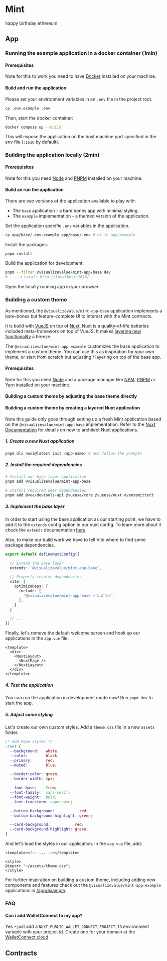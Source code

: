 # Mint

happy birthday ethereum

## App

### Running the example application in a docker container (1min)

#### Prerequisites

Note for this to work you need to have [Docker](https://www.docker.com) installed on your machine.

#### Build and run the application

Please set your environment variables in an `.env` file in the project root.

```sh
cp .env.example .env
```

Then, start the docker container:

```sh
docker compose up --build
```

This will expose the application on the host machine port specified in the
env file (`:1618` by default).

### Building the application locally (2min)

#### Prerequisites

Note for this you need [Node](https://nodejs.org/en) and
[PNPM](https://pnpm.io/) installed on your machine.

#### Build an run the application

There are two versions of the application available to play with:

- The `base` application - a bare bones app with minimal styling.
- The `example` implementation - a themed version of the application.

Set the application specific `.env` variables in the application.

```sh
cp app/base/.env.example app/base/.env # or in app/example
```

Install the packages:

```bash
pnpm install
```

Build the application for development:

```bash
pnpm --filter @visualizevalue/mint-app-base dev
# ... ➜ Local: http://localhost:1618/
```

Open the locally running app in your browser.

### Building a custom theme

As mentioned, the `@visualizevalue/mint-app-base` application implements
a bare-bones but feature-complete UI to interact with the Mint contracts.

It is build with [VueJS](https://vuejs.org) on top of [Nuxt](https://nuxt.com).
Nuxt is a quality-of-life batteries included meta-framework on top of VueJS.
It makes [layering new functionality](https://nuxt.com/docs/getting-started/layers)
a breeze.

The `@visualizevalue/mint-app-example` customizes the base application
to implement a custom theme. You can use this as inspiration for your own theme,
or start from scratch but adjusting / layering on top of the base app.

#### Prerequisites

Note for this you need [Node](https://nodejs.org/en) and a package manager
like [NPM](https://www.npmjs.com/), [PNPM](https://pnpm.io/) or [Yarn](https://yarnpkg.com/) installed on your machine.

#### Building a custom theme by adjusting the base theme directly

#### Building a custom theme by creating a layered Nuxt application

Note this guide only goes through setting up a fresh Mint application
based on the `@visualizevalue/mint-app-base` implementation.
Refer to the [Nuxt Documentation](https://nuxt.com/getting-started) for details
on how to architect Nuxt applications.

##### 1. Create a new Nuxt application

```bash
pnpm dlx nuxi@latest init <app-name> # and follow the prompts
```

##### 2. Install the required dependencies

```bash
# Install our base layer application
pnpm add @visualizevalue/mint-app-base

# Install required peer dependencies
pnpm add @vue/devtools-api @vueuse/core @vueuse/nuxt eventemitter3
```

##### 3. Implement the base layer

In order to start using the base application as our starting point,
we have to add it to the `extends` config option in our nuxt config.
To learn more about it check the `extends` documentation [here](https://nuxt.com/docs/api/nuxt-config#extends).

Also, to make our build work we have to tell Vite where to find some
package dependencies.

```ts
export default defineNuxtConfig({

  // Extend the base layer
  extends: `@visualizevalue/mint-app-base`,

  // Properly resolve dependencies
  vite: {
    optimizeDeps: {
      include: [
        '@visualizevalue/mint-app-base > buffer',
      ],
    }
  }

  // ...
})
```

Finally, let's remove the default welcome screen and hook up our applications
in the `app.vue` file.

```vue
<template>
  <div>
    <NuxtLayout>
      <NuxtPage />
    </NuxtLayout>
  </div>
</template>
```

##### 4. Test the application

You can run the application in development mode now! Run `pnpm dev` to start the app.

##### 5. Adjust some styling

Let's create our own custom styles. Add a `theme.css` file
in a new `assets` folder.

```css
/* Add Pepe styles */
:root {
  --background:   white;
  --color:        black;
  --primary:      red;
  --muted:        blue;

  --border-color: green;
  --border-width: 4px;

  --font-base:    2rem;
  --font-family:  sans-serif;
  --font-weight:  bold;
  --text-transform: uppercase;

  --button-background:           red;
  --button-background-highlight: green;

  --card-background:           red;
  --card-background-highlight: green;
}
```

And let's load the styles in our application. In the `app.vue` file, add:

```vue
<template><!-- ... --></template>

<style>
@import "~/assets/theme.css";
</style>
```

For further inspiration on building a custom theme, including adding new components
and features check out the `@visualizevalue/mint-app-example` applications
in [/app/example](./app/example/).

### FAQ

#### Can i add WalletConnect to my app?

Yes – just add a `NUXT_PUBLIC_WALLET_CONNECT_PROJECT_ID` environment variable
with your project id.
Create one for your domain at the [WalletConnect cloud](https://cloud.walletconnect.com)

## Contracts
